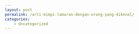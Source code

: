 ```yaml
---
layout: post
permalink: /arti-mimpi-lamaran-dengan-orang-yang-dikenal/
categories:
    - Uncategorized
---
```


